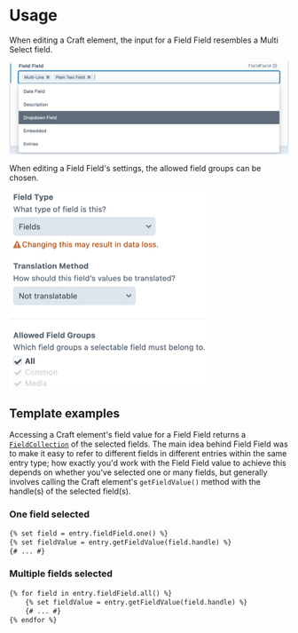 # Usage

When editing a Craft element, the input for a Field Field resembles a Multi Select field.

<img src="assets/screenshot-input.png" width="808">

When editing a Field Field's settings, the allowed field groups can be chosen.

<img src="assets/screenshot-settings.png" width="358">

## Template examples

Accessing a Craft element's field value for a Field Field returns a [`FieldCollection`](https://github.com/spicywebau/craft-field-field/blob/1.x/src/collections/FieldCollection.php) of the selected fields. The main idea behind Field Field was to make it easy to refer to different fields in different entries within the same entry type; how exactly you'd work with the Field Field value to achieve this depends on whether you've selected one or many fields, but generally involves calling the Craft element's `getFieldValue()` method with the handle(s) of the selected field(s).

### One field selected

```twig
{% set field = entry.fieldField.one() %}
{% set fieldValue = entry.getFieldValue(field.handle) %}
{# ... #}
```

### Multiple fields selected

```twig
{% for field in entry.fieldField.all() %}
    {% set fieldValue = entry.getFieldValue(field.handle) %}
    {# ... #}
{% endfor %}
```
